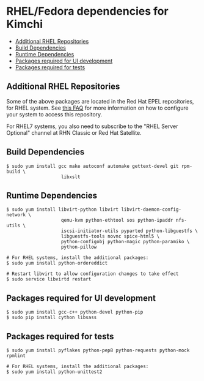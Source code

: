 RHEL/Fedora dependencies for Kimchi
===================================

* [Additional RHEL Repositories](#additional-rhel-repositories)
* [Build Dependencies](#build-dependencies)
* [Runtime Dependencies](#runtime-dependencies)
* [Packages required for UI development](#packages-required-for-ui-development)
* [Packages required for tests](#packages-required-for-tests)

Additional RHEL Repositories
----------------------------
Some of the above packages are located in the Red Hat EPEL repositories, for RHEL
system.  See [this FAQ](http://fedoraproject.org/wiki/EPEL#How_can_I_use_these_extra_packages.3F)
for more information on how to configure your system to access this repository.

For RHEL7 systems, you also need to subscribe to the "RHEL Server Optional"
channel at RHN Classic or Red Hat Satellite.

Build Dependencies
--------------------

    $ sudo yum install gcc make autoconf automake gettext-devel git rpm-build \
                        libxslt

Runtime Dependencies
--------------------

    $ sudo yum install libvirt-python libvirt libvirt-daemon-config-network \
                        qemu-kvm python-ethtool sos python-ipaddr nfs-utils \
                        iscsi-initiator-utils pyparted python-libguestfs \
                        libguestfs-tools novnc spice-html5 \
                        python-configobj python-magic python-paramiko \
                        python-pillow

    # For RHEL systems, install the additional packages:
    $ sudo yum install python-ordereddict

    # Restart libvirt to allow configuration changes to take effect
    $ sudo service libvirtd restart

Packages required for UI development
------------------------------------

    $ sudo yum install gcc-c++ python-devel python-pip
    $ sudo pip install cython libsass

Packages required for tests
---------------------------

    $ sudo yum install pyflakes python-pep8 python-requests python-mock rpmlint

    # For RHEL systems, install the additional packages:
    $ sudo yum install python-unittest2
